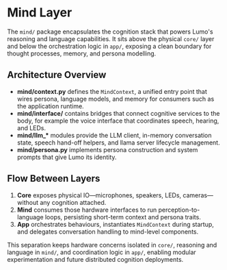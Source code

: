 # Mind Layer

The `mind/` package encapsulates the cognition stack that powers Lumo's
reasoning and language capabilities. It sits above the physical `core/` layer
and below the orchestration logic in `app/`, exposing a clean boundary for
thought processes, memory, and persona modelling.

## Architecture Overview

* **mind/context.py** defines the `MindContext`, a unified entry point that
  wires persona, language models, and memory for consumers such as the
  application runtime.
* **mind/interface/** contains bridges that connect cognitive services to the
  body, for example the voice interface that coordinates speech, hearing, and
  LEDs.
* **mind/llm_\*** modules provide the LLM client, in-memory conversation state,
  speech hand-off helpers, and llama server lifecycle management.
* **mind/persona.py** implements persona construction and system prompts that
  give Lumo its identity.

## Flow Between Layers

1. **Core** exposes physical IO—microphones, speakers, LEDs, cameras—without
   any cognition attached.
2. **Mind** consumes those hardware interfaces to run perception-to-language
   loops, persisting short-term context and persona traits.
3. **App** orchestrates behaviours, instantiates `MindContext` during startup,
   and delegates conversation handling to mind-level components.

This separation keeps hardware concerns isolated in `core/`, reasoning and
language in `mind/`, and coordination logic in `app/`, enabling modular
experimentation and future distributed cognition deployments.

